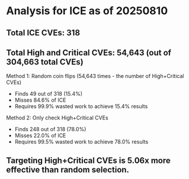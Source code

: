# Analysis for ICE as of 20250810

## Total ICE CVEs: 318
## Total High and Critical CVEs: 54,643 (out of 304,663 total CVEs)

Method 1: Random coin flips (54,643 times - the number of High+Critical CVEs)
  - Finds 49 out of 318 (15.4%)
  - Misses 84.6% of ICE
  - Requires 99.9% wasted work to achieve 15.4% results

Method 2: Only check High+Critical CVEs
  - Finds 248 out of 318 (78.0%)
  - Misses 22.0% of ICE
  - Requires 99.5% wasted work to achieve 78.0% results

## Targeting High+Critical CVEs is 5.06x more effective than random selection.
